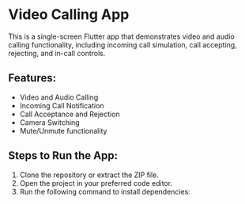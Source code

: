 # Video Calling App

This is a single-screen Flutter app that demonstrates video and audio calling functionality, including incoming call simulation, call accepting, rejecting, and in-call controls.

## Features:
- Video and Audio Calling
- Incoming Call Notification
- Call Acceptance and Rejection
- Camera Switching
- Mute/Unmute functionality

## Steps to Run the App:
1. Clone the repository or extract the ZIP file.
2. Open the project in your preferred code editor.
3. Run the following command to install dependencies:


